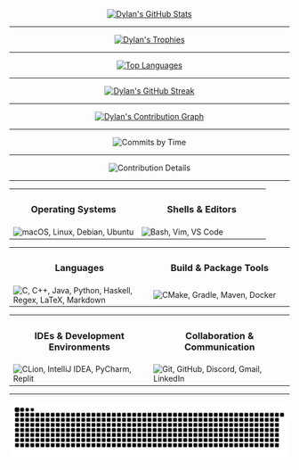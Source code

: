 <div align="center">
  <a href="https://github.com/dhodgson615">
    <img src="https://github-readme-stats.vercel.app/api?username=dhodgson615&show_icons=true&theme=gruvbox&count_private=true&include_all_commits=true" alt="Dylan's GitHub Stats" />
  </a>
</div>

---

<div align="center">
  <a href="https://github.com/dhodgson615">
    <img src="https://github-profile-trophy.vercel.app/?username=dhodgson615&theme=gruvbox&margin-w=20&margin-h=20&column=3" alt="Dylan's Trophies" />
  </a>
</div>

---

<div align="center">
  <a href="https://github.com/dhodgson615">
    <img src="https://github-readme-stats.vercel.app/api/top-langs/?username=dhodgson615&theme=gruvbox&hide=html,css&layout=compact&langs_count=12" alt="Top Languages" />
  </a>
</div>

---

<div align="center">
  <a href="https://github.com/dhodgson615">
    <img src="https://github-readme-streak-stats.herokuapp.com/?user=dhodgson615&theme=gruvbox" alt="Dylan's GitHub Streak" />
  </a>
</div>

---

<div align="center">
  <a href="https://github.com/dhodgson615">
    <img src="https://github-readme-activity-graph.vercel.app/graph?username=dhodgson615&theme=gruvbox" alt="Dylan's Contribution Graph"/>
  </a>
</div>

---

<div align="center">
  <img src="https://github-profile-summary-cards.vercel.app/api/cards/productive-time?username=dhodgson615&theme=gruvbox&utcOffset=-4" alt="Commits by Time"/>
</div>

---

<div align="center">
  <img src="https://github-profile-summary-cards.vercel.app/api/cards/profile-details?username=dhodgson615&theme=gruvbox" alt="Contribution Details"/>
</div>

---

<table>
  <tr width="100%">
    <th><h3 align="center">Operating Systems</h3></th>
    <th><h3 align="center">Shells & Editors</h3></th>
  </tr>
  <tr>
    <td width="50%">
      <img src="https://skillicons.dev/icons?i=apple,linux,debian,ubuntu" alt="macOS, Linux, Debian, Ubuntu" />
    </td>
    <td width="50%">
      <img src="https://skillicons.dev/icons?i=bash,vim,vscode" alt="Bash, Vim, VS Code" />
    </td>
  </tr>
</table>

<table>
  <tr width="100%">
    <th><h3 align="center">Languages</h3></th>
    <th><h3 align="center">Build & Package Tools</h3></th>
  </tr>
  <tr>
    <td width="50%">
      <img src="https://skillicons.dev/icons?i=c,cpp,java,py,haskell,regex,latex,md" alt="C, C++, Java, Python, Haskell, Regex, LaTeX, Markdown" />
    </td>
    <td width="50%">
      <img src="https://skillicons.dev/icons?i=cmake,gradle,maven,docker" alt="CMake, Gradle, Maven, Docker" />
    </td>
  </tr>
</table>

<table>
  <tr width="100%">
    <th><h3 align="center">IDEs & Development Environments</h3></th>
    <th><h3 align="center">Collaboration & Communication</h3></th>
  </tr>
  <tr>
    <td width="50%">
      <img src="https://skillicons.dev/icons?i=clion,idea,pycharm,replit" alt="CLion, IntelliJ IDEA, PyCharm, Replit" />
    </td>
    <td width="50%">
      <img src="https://skillicons.dev/icons?i=git,github,discord,gmail,linkedin" alt="Git, GitHub, Discord, Gmail, LinkedIn" />
    </td>
  </tr>
</table>

---

<div align="center">
  <img src="https://raw.githubusercontent.com/dhodgson615/dhodgson615/output/dist/github-contribution-grid-snake.svg" alt="Snake animation" />
</div>